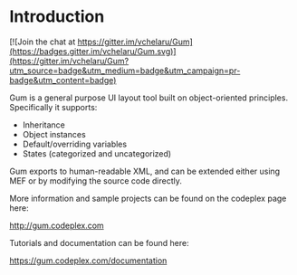 # Introduction 

[![Join the chat at https://gitter.im/vchelaru/Gum](https://badges.gitter.im/vchelaru/Gum.svg)](https://gitter.im/vchelaru/Gum?utm_source=badge&utm_medium=badge&utm_campaign=pr-badge&utm_content=badge)

Gum is a general purpose UI layout tool built on object-oriented principles. Specifically it supports:

* Inheritance
* Object instances
* Default/overriding variables
* States (categorized and uncategorized)

Gum exports to human-readable XML, and can be extended either using MEF or by modifying the source code directly.

More information and sample projects can be found on the codeplex page here:

http://gum.codeplex.com

Tutorials and documentation can be found here:

https://gum.codeplex.com/documentation

